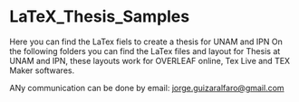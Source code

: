 # LaTeX_Thesis_Samples
Here you can find  the LaTex  fiels to create a thesis for UNAM and IPN
On the following  folders you can find the LaTex  files   and layout for Thesis at UNAM  and IPN, these layouts work  for OVERLEAF online, Tex Live and TEX Maker softwares.

ANy communication can be done  by email: jorge.guizaralfaro@gmail.com




